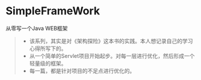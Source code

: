 # SimpleFrameWork
从零写一个Java WEB框架
> - 该系列，其实是对《架构探险》这本书的实践。本人想记录自己的学习心得所写下的。
> - 从一个简单的Servlet项目开始起步。对每一层进行优化，然后形成一个轻量级的框架。
> - 每一篇，都是针对项目的不足点进行优化的。